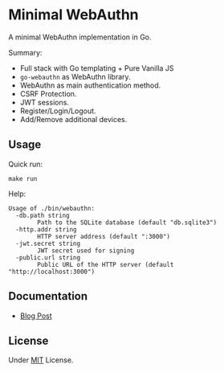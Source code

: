 # Minimal WebAuthn

A minimal WebAuthn implementation in Go.

Summary:

- Full stack with Go templating + Pure Vanilla JS
- `go-webauthn` as WebAuthn library.
- WebAuthn as main authentication method.
- CSRF Protection.
- JWT sessions.
- Register/Login/Logout.
- Add/Remove additional devices.

## Usage

Quick run:

```shell
make run
```

Help:

```shell
Usage of ./bin/webauthn:
  -db.path string
        Path to the SQLite database (default "db.sqlite3")
  -http.addr string
        HTTP server address (default ":3000")
  -jwt.secret string
        JWT secret used for signing
  -public.url string
        Public URL of the HTTP server (default "http://localhost:3000")
```

## Documentation

- [Blog Post](https://blog.mnguyen.fr/blog/2024-01-27-webauthn-guide)

## License

Under [MIT](LICENSE) License.
